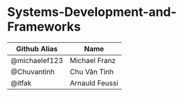 # Systems-Development-and-Frameworks

| Github Alias    | Name         |
| --------------- | ------------ |
| @michaelef123           | Michael Franz     |
| @Chuvantinh | Chu Văn Tình      |
| @itfak     | Arnauld Feussi   |
